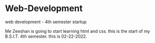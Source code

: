 # Web-Development
web development - 4th semester startup

Me Zeeshan is going to start learning html and css. this is the start of my B.S.I.T. 4th semester. this is 02-22-2022. 